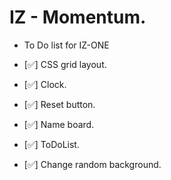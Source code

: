 # IZ - Momentum.

- To Do list for IZ-ONE

- [✅] CSS grid layout.
- [✅] Clock.
- [✅] Reset button.
- [✅] Name board.
- [✅] ToDoList.
- [✅] Change random background.
